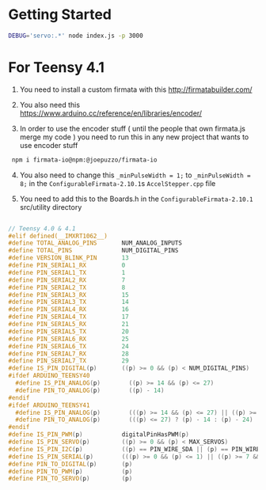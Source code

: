 # Getting Started 

```bash
DEBUG='servo:.*' node index.js -p 3000 
```

# For Teensy 4.1

1. You need to install a custom firmata with this http://firmatabuilder.com/

2. You also need this https://www.arduino.cc/reference/en/libraries/encoder/

3. In order to use the encoder stuff ( until the people that own firmata.js merge my code ) you need to run this in any new project that wants to use encoder stuff

```bash
 npm i firmata-io@npm:@joepuzzo/firmata-io
```

4. You also need to change this `_minPulseWidth = 1;` to `_minPulseWidth = 8;` in the `ConfigurableFirmata-2.10.1`s  `AccelStepper.cpp` file 

5. You need to add this to the Boards.h in the `ConfigurableFirmata-2.10.1` src/utility directory

```cpp

// Teensy 4.0 & 4.1
#elif defined(__IMXRT1062__)
#define TOTAL_ANALOG_PINS       NUM_ANALOG_INPUTS
#define TOTAL_PINS              NUM_DIGITAL_PINS
#define VERSION_BLINK_PIN       13
#define PIN_SERIAL1_RX          0
#define PIN_SERIAL1_TX          1
#define PIN_SERIAL2_RX          7
#define PIN_SERIAL2_TX          8
#define PIN_SERIAL3_RX          15
#define PIN_SERIAL3_TX          14
#define PIN_SERIAL4_RX          16
#define PIN_SERIAL4_TX          17
#define PIN_SERIAL5_RX          21
#define PIN_SERIAL5_TX          20
#define PIN_SERIAL6_RX          25
#define PIN_SERIAL6_TX          24
#define PIN_SERIAL7_RX          28
#define PIN_SERIAL7_TX          29
#define IS_PIN_DIGITAL(p)       ((p) >= 0 && (p) < NUM_DIGITAL_PINS)
#ifdef ARDUINO_TEENSY40
  #define IS_PIN_ANALOG(p)        ((p) >= 14 && (p) <= 27)
  #define PIN_TO_ANALOG(p)        ((p) - 14)
#endif
#ifdef ARDUINO_TEENSY41
  #define IS_PIN_ANALOG(p)        (((p) >= 14 && (p) <= 27) || ((p) >= 38 && (p) <= 41))
  #define PIN_TO_ANALOG(p)        (((p) <= 27) ? (p) - 14 : (p) - 24)
#endif
#define IS_PIN_PWM(p)           digitalPinHasPWM(p)
#define IS_PIN_SERVO(p)         ((p) >= 0 && (p) < MAX_SERVOS)
#define IS_PIN_I2C(p)           ((p) == PIN_WIRE_SDA || (p) == PIN_WIRE_SCL)
#define IS_PIN_SERIAL(p)        (((p) >= 0 && (p) <= 1) || ((p) >= 7 && (p) <= 8) || ((p) >= 14 && (p) <= 17) || ((p) >= 20 && (p) <= 21) || ((p) >= 24 && (p) <= 25) || ((p) >= 28 && (p) <= 29))
#define PIN_TO_DIGITAL(p)       (p)
#define PIN_TO_PWM(p)           (p)
#define PIN_TO_SERVO(p)         (p)

```